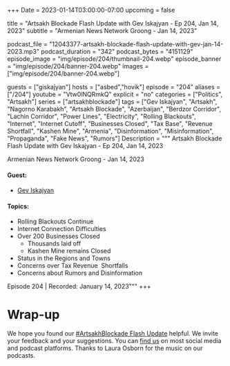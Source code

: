 +++
Date = 2023-01-14T03:00:00-07:00
upcoming = false

title = "Artsakh Blockade Flash Update with Gev Iskajyan - Ep 204, Jan 14, 2023"
subtitle = "Armenian News Network Groong - Jan 14, 2023"

podcast_file = "12043377-artsakh-blockade-flash-update-with-gev-jan-14-2023.mp3"
podcast_duration = "342"
podcast_bytes = "4151129"
episode_image = "img/episode/204/thumbnail-204.webp"
episode_banner = "img/episode/204/banner-204.webp"
images = ["img/episode/204/banner-204.webp"]

guests = ["giskajyan"]
hosts = ["asbed","hovik"]
episode = "204"
aliases = ["/204"]
youtube = "Vtw0lNQRmkQ"
explicit = "no"
categories = ["Politics", "Artsakh"]
series = ["artsakhblockade"]
tags = ["Gev Iskajyan", "Artsakh", "Nagorno Karabakh", "Artsakh Blockade", "Azerbaijan", "Berdzor Corridor", "Lachin Corridor", "Power Lines", "Electricity", "Rolling Blackouts", "Internet", "Internet Cutoff", "Businesses Closed", "Tax Base", "Revenue Shortfall", "Kashen Mine", "Armenia", "Disinformation", "Misinformation", "Propaganda", "Fake News", "Rumors"]
Description = """
Artsakh Blockade Flash Update with Gev Iskajyan - Ep 204, Jan 14, 2023

Armenian News Network Groong - Jan 14, 2023

#### Guest: 
* [Gev Iskajyan](/guest/giskajyan)

#### Topics:
* Rolling Blackouts Continue
* Internet Connection Difficulties
* Over 200 Businesses Closed
    * Thousands laid off
    * Kashen Mine remains Closed
* Status in the Regions and Towns
* Concerns over Tax Revenue  Shortfalls
* Concerns about Rumors and Disinformation

Episode 204 | Recorded: January 14, 2023"""
+++


# Wrap-up

We hope you found our [#ArtsakhBlockade Flash Update](https://podcasts.groong.org/) helpful. We invite your feedback and your suggestions. You can [find us](https://linktr.ee/groong) on most social media and podcast platforms. Thanks to Laura Osborn for the music on our podcasts.
